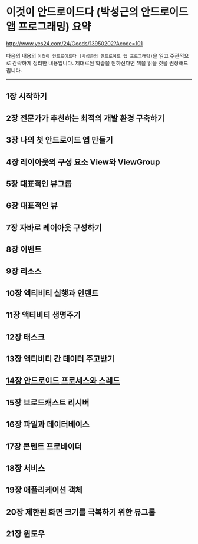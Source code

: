 # 이것이 안드로이드다 (박성근의 안드로이드 앱 프로그래밍) 요약

http://www.yes24.com/24/Goods/13950202?Acode=101

다음의 내용의 `이것이 안드로이드다 (박성근의 안드로이드 앱 프로그래밍)`을 읽고 주관적으로 간략하게 정리한 내용입니다. 제대로된 학습을 원하신다면 책을 읽을 것을 권장해드립니다.

---

## 1장 시작하기

## 2장 전문가가 추천하는 최적의 개발 환경 구축하기

## 3장 나의 첫 안드로이드 앱 만들기

## 4장 레이아웃의 구성 요소 View와 ViewGroup

## 5장 대표적인 뷰그룹

## 6장 대표적인 뷰

## 7장 자바로 레이아웃 구성하기

## 8장 이벤트

## 9장 리소스

## 10장 액티비티 실행과 인텐트

## 11장 액티비티 생명주기

## 12장 태스크

## 13장 액티비티 간 데이터 주고받기

## [14장 안드로이드 프로세스와 스레드](14장%20안드로이드%20프로세스와%20스레드)

## 15장 브로드캐스트 리시버

## 16장 파일과 데이터베이스

## 17장 콘텐트 프로바이더

## 18장 서비스

## 19장 애플리케이션 객체

## 20장 제한된 화면 크기를 극복하기 위한 뷰그룹

## 21장 윈도우
